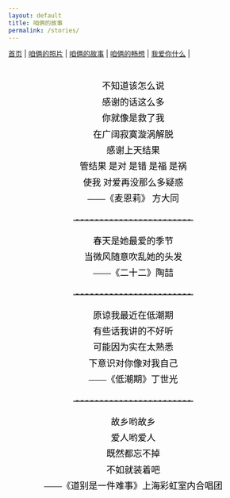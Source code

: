 ```yaml
---
layout: default
title: 咱俩的故事
permalink: /stories/
---
```


<nav>
  <a href="/">首页</a> |
  <a href="/photos">咱俩的照片</a> |
  <a href="/stories">咱俩的故事</a> |
  <a href="/future">咱俩的畅想</a> |
  <a href="/love">我爱你什么</a> |
</nav>

<style>
  /* 整体容器 */
  .story-container {
    width: 80%;
    margin: 40px auto;
    font-family: "KaiTi", "楷体", serif; /* 楷体 */
    text-align: center; /* 居中 */
  }

  /* 每段歌词 */
  .story-link {
    display: block;
    font-size: 18px;
    color: black;
    text-decoration: none;
    margin: 20px 0;
    line-height: 1.8;
    transition: color 0.2s;
  }

  .story-link:hover {
    color: #555; /* 鼠标悬停变灰 */
  }

  /* 分割线 */
  .divider {
    width: 60%;
    margin: 25px auto;
    border: none;
    border-top: 2px dashed #aaa; /* 虚线分割 */
  }
</style>

<div class="story-container">
  <a href="/story1" class="story-link">
    不知道该怎么说<br>
    感谢的话这么多<br>
    你就像是救了我<br>
    在广阔寂寞漩涡解脱<br>
    感谢上天结果<br>
    管结果 是对 是错 是福 是祸<br>
    使我 对爱再没那么多疑惑<br>
    ——《麦恩莉》 方大同
  </a>
  <hr class="divider">

  <a href="/story2" class="story-link">
    春天是她最爱的季节<br>
    当微风随意吹乱她的头发<br>
    ——《二十二》陶喆
  </a>
  <hr class="divider">

  <a href="/story3" class="story-link">
    原谅我最近在低潮期<br>
    有些话我讲的不好听<br>
    可能因为实在太熟悉<br>
    下意识对你像对我自己<br>
    ——《低潮期》丁世光
  </a>
  <hr class="divider">

  <a href="/story4" class="story-link">
    故乡哟故乡<br>
    爱人哟爱人<br>
    既然都忘不掉<br>
    不如就装着吧<br>
    ——《道别是一件难事》上海彩虹室内合唱团
  </a>
</div>







